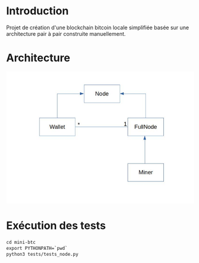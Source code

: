 # Introduction
Projet de création d'une blockchain bitcoin locale simplifiée
basée sur une architecture pair à pair construite manuellement.

# Architecture
![Architecture](./archi.jpg)

# Exécution des tests
```shell
cd mini-btc
export PYTHONPATH=`pwd`
python3 tests/tests_node.py
```
